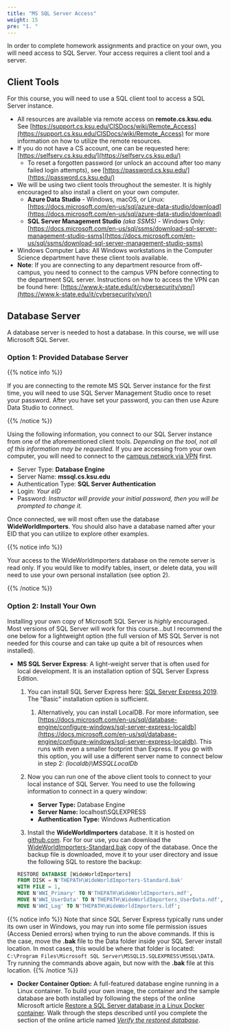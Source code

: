 ```yaml
---
title: "MS SQL Server Access"
weight: 15
pre: "1. "
---
```


In order to complete homework assignments and practice on your own,  you will need access to SQL Server. Your access requires a client tool and a server.

## Client Tools

For this course, you will need to use a SQL client tool to access a SQL Server instance.

- All resources are available via remote access on **remote.cs.ksu.edu**.  See [https://support.cs.ksu.edu/CISDocs/wiki/Remote_Access](https://support.cs.ksu.edu/CISDocs/wiki/Remote_Access) for more information on how to utilize the remote resources.
- If you do not have a CS account, one can be requested here: [https://selfserv.cs.ksu.edu/](https://selfserv.cs.ksu.edu/)
  - To reset a forgotten password (or unlock an accound after too many failed login attempts), see [https://password.cs.ksu.edu/](https://password.cs.ksu.edu/)
- We will be using two client tools throughout the semester. It is highly encouraged to also install a client on your own computer.
  - **Azure Data Studio** - Windows, macOS, or Linux: [https://docs.microsoft.com/en-us/sql/azure-data-studio/download](https://docs.microsoft.com/en-us/sql/azure-data-studio/download)
  - **SQL Server Management Studio** *(aka SSMS)* - Windows Only: [https://docs.microsoft.com/en-us/sql/ssms/download-sql-server-management-studio-ssms](https://docs.microsoft.com/en-us/sql/ssms/download-sql-server-management-studio-ssms)
- Windows Computer Labs: All Windows workstations in the Computer Science department have these client tools available.
- **Note**: If you are connecting to any department resource from off-campus, you need to connect to the campus VPN before connecting to the department SQL server. Instructions on how to access the VPN can be found here: [https://www.k-state.edu/it/cybersecurity/vpn/](https://www.k-state.edu/it/cybersecurity/vpn/)

## Database Server

A database server is needed to host a database. In this course, we will use Microsoft SQL Server.

### Option 1: Provided Database Server

{{% notice info %}}

If you are connecting to the remote MS SQL Server instance for the first time, you will need to use SQL Server Management Studio once to reset your password.  After you have set your password, you can then use Azure Data Studio to connect.

{{% /notice %}}

Using the following information, you connect to our SQL Server instance from one of the aforementioned client tools. *Depending on the tool, not all of this information may be requested.* If you are accessing from your own computer, you will need to connect to the [campus network via VPN](https://www.k-state.edu/it/security/secure-data/vpn/) first.

- Server Type: **Database Engine**
- Server Name: **mssql.cs.ksu.edu**
- Authentication Type: **SQL Server Authentication**
- Login: *Your eID*
- Password: *Instructor will provide your initial password, then you will be prompted to change it.*

Once connected, we will most often use the database **WideWorldImporters**.  You should also have a database named after your EID that you can utilize to explore other examples.  

{{% notice info %}}

Your access to the WideWorldImporters database on the remote server is read only.  If you would like to modify tables, insert, or delete data, you will need to use your own personal installation (see option 2).

{{% /notice %}}

### Option 2: Install Your Own

Installing your own copy of Microsoft SQL Server is *highly* encouraged. Most versions of SQL Server will work for this  course...but I recommend the one below for a lightweight option (the full version of MS SQL Server is not needed for this course and can take up quite a bit of resources when installed).  

- **MS SQL Server Express**: A light-weight server that is often used for local development. It is an installation option of SQL Server Express Edition. 

  1. You can install SQL Server Express here: [SQL Server Express 2019](https://go.microsoft.com/fwlink/?LinkID=866658).  The "Basic" installation option is sufficient.

     1. Alternatively, you can install LocalDB. For more information, see [https://docs.microsoft.com/en-us/sql/database-engine/configure-windows/sql-server-express-localdb](https://docs.microsoft.com/en-us/sql/database-engine/configure-windows/sql-server-express-localdb).  This runs with even a smaller footprint than Express.  If you go with this option, you will use a different server name to connect below in step 2: *(localdb)\MSSQLLocalDb*

  2. Now you can run one of the above client tools to connect to your local instance of SQL Server. You need to use the following  information to connect in a query window:

        - **Server Type:** Database Engine
        - **Server Name:** localhost\SQLEXPRESS
        - **Authentication Type:** Windows Authentication
  
  3. Install the **WideWorldImporters** database. It it is hosted on [github.com](https://github.com/Microsoft/sql-server-samples/tree/master/samples/databases/wide-world-importers). For for our use, you can download the [WideWorldImporters-Standard.bak](https://github.com/Microsoft/sql-server-samples/releases/download/wide-world-importers-v1.0/WideWorldImporters-Standard.bak) copy of the database. Once the backup file is downloaded, move it to  your user directory and issue the following SQL to restore the backup:

    ```sql
    RESTORE DATABASE [WideWorldImporters]
    FROM DISK = N'THEPATH\WideWorldImporters-Standard.bak'
    WITH FILE = 1,
    MOVE N'WWI_Primary' TO N'THEPATH\WideWorldImporters.mdf',
    MOVE N'WWI_UserData' TO N'THEPATH\WideWorldImporters_UserData.ndf',
    MOVE N'WWI_Log' TO N'THEPATH\WideWorldImporters.ldf';
    ```
  
{{% notice info %}}
Note that since SQL Server Express typically runs under its own user in Windows, you may run into some file permission issues (Access Denied errors) when trying to run the above commands.  If this is the case, move the **.bak** file to the Data folder inside your SQL Server install location.  In most cases, this would be where that folder is located: `C:\Program Files\Microsoft SQL Server\MSSQL15.SQLEXPRESS\MSSQL\DATA`.  Try running the commands above again, but now with the **.bak** file at this location.
{{% /notice %}}

- **Docker Container Option:** A full-featured database engine running in a Linux container.
  To build your own image, the container and the sample database are both  installed by following the steps of the online Microsoft article [Restore a SQL Server database in a Linux Docker container](https://docs.microsoft.com/en-us/sql/linux/tutorial-restore-backup-in-sql-server-container?view=sql-server-2017). Walk through the steps described until you complete the section of the online article named [*Verify the restored database*](https://docs.microsoft.com/en-us/sql/linux/tutorial-restore-backup-in-sql-server-container?view=sql-server-2017#verify-the-restored-database).